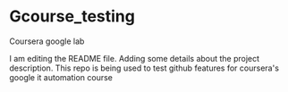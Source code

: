 # Gcourse_testing
Coursera google lab 

I am editing the README file. Adding some details about the project description.
This repo is being used to test github features for coursera's google it automation course

